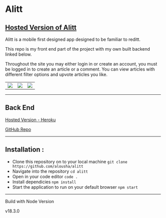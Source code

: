 # Alitt

## <a href="https://famous-bombolone-c85400.netlify.app">Hosted Version of Alitt</a>

Alitt is a mobile first designed app designed to be familiar to reditt.

This repo is my front end part of the project with my own built backend linked below.

Throughout the site you may either login in or create an account, you must be logged in to create an article or a comment. You can view articles with different filter options and upvote articles you like.



<table>
<tr>
<td><img src="https://github.com/alousha/alitt/blob/main/readmeimages/alitt-login.png?raw=true" ></td>

<td><img src="https://github.com/alousha/alitt/blob/main/readmeimages/alitt-articles.png?raw=true" ></td>

<td><img src="https://github.com/alousha/alitt/blob/main/readmeimages/alitt-comments.png?raw=true" ></td>

</tr>
</table>

---

## Back End

<a href="https://alitt-app.herokuapp.com/api">Hosted Version - Heroku</a>

<a href="https://github.com/alousha/be-ali-news">GitHub Repo</a>

---

## Installation :

- Clone this repository on to your local machine `git clone https://github.com/alousha/alitt `
- Navigate into the repository
  `cd alitt`
- Open in your code editor `code .`
- Install dependicies `npm install`
- Start the application to run on your default browser `npm start`

---

Build with Node Version

v18.3.0
